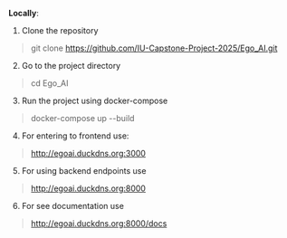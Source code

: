 **Locally**:

1. Clone the repository

> git clone https://github.com/IU-Capstone-Project-2025/Ego_AI.git

2. Go to the project directory

> cd Ego_AI

3. Run the project using docker-compose 

> docker-compose up --build

4. For entering to frontend use:

> http://egoai.duckdns.org:3000

5. For using backend endpoints use 

> http://egoai.duckdns.org:8000

6. For see documentation use

> http://egoai.duckdns.org:8000/docs